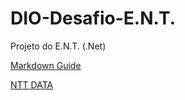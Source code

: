 # DIO-Desafio-E.N.T.
Projeto do E.N.T. (.Net)

[Markdown Guide](https://www.markdownguide.org/)

[NTT DATA](https://www.nttdata.com/global/en)

